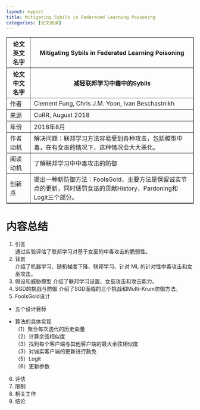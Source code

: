 ```yaml
---
layout: mypost
title: Mitigating Sybils in Federated Learning Poisoning
categories: [论文阅读]
---
```


<table border="1">
    <tr>
        <th>论文英文名字</th>
        <th>Mitigating Sybils in Federated Learning Poisoning</th>
    </tr>
    <tr>
        <th>论文中文名字</th>
        <th>减轻联邦学习中毒中的Sybils</th>
    </tr>
    <tr>
        <td>作者</td>
        <td>Clement Fung, Chris J.M. Yoon, Ivan Beschastnikh</td>
    </tr>
    <tr>
        <td>来源</td>
        <td>CoRR, August 2018</td>
    </tr>
    <tr>
        <td>年份</td>
        <td>2018年8月</td>
    </tr>
    <tr>
        <td>作者动机</td>
        <td>解决问题：联邦学习方法容易受到各种攻击，包括模型中毒，在有女巫的情况下，这种情况会大大恶化。</td>
    </tr>
    <tr>
        <td>阅读动机</td>
        <td>了解联邦学习中中毒攻击的防御</td>
    </tr>
    <tr>
        <td>创新点</td>
        <td>提出一种新防御方法：FoolsGold，主要方法是保留诚实节点的更新，同时惩罚女巫的贡献History，Pardoning和Logit三个部分。</td>
    </tr>
</table>

# 内容总结  

1. 引言  
通过实验评估了联邦学习对基于女巫的中毒攻击的脆弱性。
2. 背景  
介绍了机器学习、随机梯度下降、联邦学习、针对 ML 的针对性中毒攻击和女巫攻击。  
3. 假设和威胁模型
介绍了联邦学习设置、女巫攻击和攻击能力。
4. SGD的挑战与防御
介绍了SGD面临的三个挑战和Multi-Krum防御方法。
5. FoolsGold设计
+ 五个设计目标  

+ 算法的具体实现  
（1）聚合每次迭代的历史向量  
（2）计算余弦相似度  
（3）找到每个客户端与其他客户端的最大余弦相似度  
（3）对诚实客户端的更新进行赦免  
（5）Logit  
（6）更新参数  

6. 评估
7. 限制
8. 相关工作
9. 结论